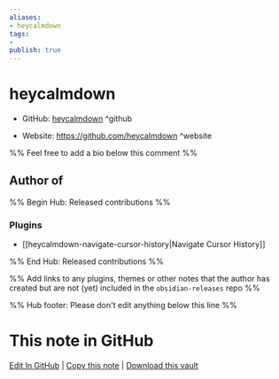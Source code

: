 ```yaml
---
aliases:
- heycalmdown
tags:
- 
publish: true
---
```


# heycalmdown

- GitHub: [heycalmdown](https://github.com/heycalmdown/) ^github
<!-- - Discord: `@` ^discord-->
- Website: <https://github.com/heycalmdown> ^website
<!-- - [[Publish sites|Publish site]]: <https://> ^publish-->

%% Feel free to add a bio below this comment %%


## Author of

%% Begin Hub: Released contributions %%
### Plugins
- [[heycalmdown-navigate-cursor-history|Navigate Cursor History]]

%% End Hub: Released contributions %%

%% Add links to any plugins, themes or other notes that the author has created but are not (yet) included in the `obsidian-releases` repo %%

<!--
### Unlisted plugins
-->

<!--
### Others
-->

<!--
## Sponsor this author
-->

<!-- - [[GitHub sponsors]]: [Sponsor @heycalmdown on GitHub Sponsors](https://github.com/sponsors/heycalmdown) ^github-sponsor-->
<!-- - [[Buy me a coffee]]: <https://> ^buy-me-a-coffee-->
<!-- - [[PayPal]]: <https://> ^paypal-->
<!-- - [[Patreon]]: <https://> ^patreon-->

<!--
## Follow this author
-->

<!-- - [[YouTube Channels|On YouTube]]: <https://> ^youtube-->
<!-- - Twitter: <https://> ^twitter-->
<!-- - ... -->

%% Hub footer: Please don't edit anything below this line %%

# This note in GitHub

<span class="git-footer">[Edit In GitHub](https://github.dev/obsidian-community/obsidian-hub/blob/main/01%20-%20Community/People/heycalmdown.md "git-hub-edit-note") | [Copy this note](https://raw.githubusercontent.com/obsidian-community/obsidian-hub/main/01%20-%20Community/People/heycalmdown.md "git-hub-copy-note") | [Download this vault](https://github.com/obsidian-community/obsidian-hub/archive/refs/heads/main.zip "git-hub-download-vault") </span>

